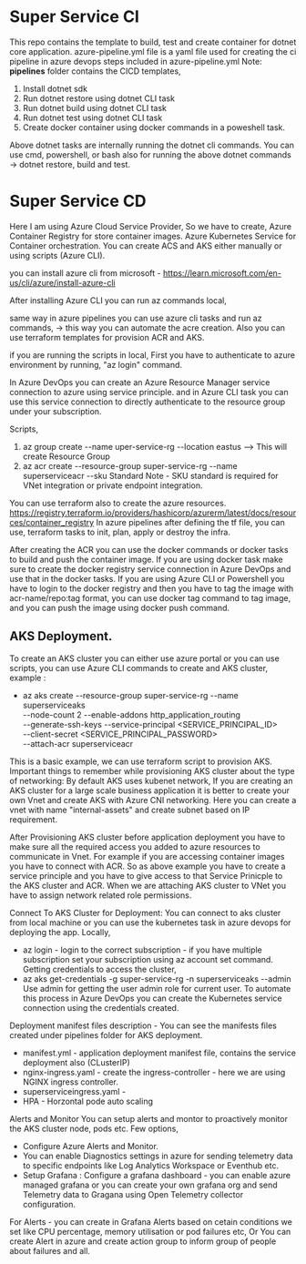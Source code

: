 # Super Service CI

This repo contains the template to build, test and create container for dotnet core application.
azure-pipeline.yml file is a yaml file used for creating the ci pipeline in azure devops
 steps included in azure-pipeline.yml
 Note: **pipelines** folder contains the CICD templates,
   1. Install dotnet sdk
   2. Run dotnet restore using dotnet CLI task
   3. Run dotnet build using dotnet CLI task
   4. Run dotnet test using dotnet CLI task
   5. Create docker container using docker commands in a poweshell task.

Above dotnet tasks are internally running the dotnet cli commands. 
You can use cmd, powershell, or bash also for running the above dotnet commands -> dotnet restore, build and test.

# Super Service CD
Here I am using Azure Cloud Service Provider,
So we have to create, 
  Azure Container Registry for store container images.
  Azure Kubernetes Service for Container orchestration.
You can create ACS and AKS either manually or using scripts (Azure CLI).

you can install azure cli from microsoft - https://learn.microsoft.com/en-us/cli/azure/install-azure-cli

After installing Azure CLI you can run az commands local,

same way in azure pipelines you can use azure cli tasks and run az commands, -> this way you can automate the acre creation.
Also you can use terraform templates for provision ACR and AKS.

if you are running the scripts in local, First you have to authenticate to azure environment by running, "az login" command.

In Azure DevOps you can create an Azure Resource Manager service connection to azure using service principle. and in Azure CLI task you can use this service connection to directly authenticate to the resource group under your subscription.

Scripts,

 1. az group create --name uper-service-rg --location eastus --> This will create Resource Group
 2. az acr create --resource-group super-service-rg --name superserviceacr --sku Standard
 Note - SKU standard is required for VNet integration or private endpoint integration.

You can use terraform also to create the azure resources.
  https://registry.terraform.io/providers/hashicorp/azurerm/latest/docs/resources/container_registry
In azure pipelines after defining the tf file, you can use, terraform tasks to init, plan, apply or destroy the infra.

After creating the ACR you can use the docker commands or docker tasks to build and push the container image. 
If you are using docker task make sure to create the docker registry service connection in Azure DevOps and use that in the docker tasks.
If you are using Azure CLI or Powershell you have to login to the docker registry and then you have to tag the image with acr-name/repo:tag format, you can use docker tag command to tag image, and you can push the image using docker push command.

## AKS Deployment. 
To create an AKS cluster you can either use azure portal or you can use scripts, you can use Azure CLI commands to create and AKS cluster,
example : 
- az aks create --resource-group super-service-rg --name superserviceaks \
   --node-count 2 --enable-addons http_application_routing \
   --generate-ssh-keys --service-principal <SERVICE_PRINCIPAL_ID> \
   --client-secret <SERVICE_PRINCIPAL_PASSWORD> \
   --attach-acr superserviceacr

This is a basic example, we can use terraform script to provision AKS. 
Important things to remember while provisioning AKS cluster about the type of networking: By default AKS uses kubenet network, If you are creating an AKS cluster for a large scale business application it is better to create your own Vnet and create AKS with Azure CNI networking. Here you can create a vnet with name "internal-assets" and create subnet based on IP requirement. 

After Provisioning AKS cluster before application deployment you have to make sure all the required access you added to azure resources to communicate in Vnet. For example if you are accessing container images you have to connect with ACR. So as above example you have to create a service principle and you have to give access to that Service Prinicple to the AKS cluster and ACR. When we are attaching AKS cluster to VNet you have to assign network related role permissions.

Connect To AKS Cluster for Deployment: 
You can connect to aks cluster from local machine or you can use the kubernetes task in azure devops for deploying the app.
Locally, 
 - az login - login to the correct subscription - if you have multiple subscription set your subscription using az account set command.
Getting credentials to access the cluster,  
 - az aks get-credentials -g super-service-rg -n superserviceaks --admin 
Use admin for getting the user admin role for current user.
To automate this process in Azure DevOps you can create the Kubernetes service connection using the credentials created.

Deployment manifest files description - 
You can see the manifests files created under pipelines folder for AKS deployment.
- manifest.yml - application deployment manifest file, contains the service deployment also (CLusterIP)
- nginx-ingress.yaml - create the ingress-controller - here we are using NGINX ingress controller.
- superserviceingress.yaml - 
- HPA - Horzontal pode auto scaling

  
Alerts and Monitor 
You can setup alerts and montor to proactively monitor the AKS cluster node, pods etc.
Few options,
- Configure Azure Alerts and Monitor.
- You can enable Diagnostics settings in azure for sending telemetry data to specific endpoints like Log Analytics Workspace or Eventhub etc.
- Setup Grafana : Configure a grafana dashboard - you can enable azure managed grafana or you can create your own grafana org and send Telemetry data to Gragana using Open Telemetry collector configuration.

For Alerts - you can create in Grafana Alerts based on cetain conditions we set like CPU percentage, memory utilisation or pod failures etc, Or You can create Alert in azure and create action group to inform group of people about failures and all.

